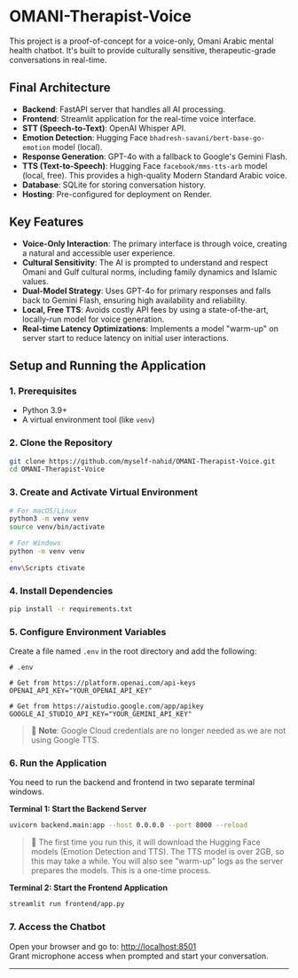 # OMANI-Therapist-Voice

This project is a proof-of-concept for a voice-only, Omani Arabic mental health chatbot. It's built to provide culturally sensitive, therapeutic-grade conversations in real-time.

## Final Architecture

- **Backend**: FastAPI server that handles all AI processing.
- **Frontend**: Streamlit application for the real-time voice interface.
- **STT (Speech-to-Text)**: OpenAI Whisper API.
- **Emotion Detection**: Hugging Face `bhadresh-savani/bert-base-go-emotion` model (local).
- **Response Generation**: GPT-4o with a fallback to Google's Gemini Flash.
- **TTS (Text-to-Speech)**: Hugging Face `facebook/mms-tts-arb` model (local, free). This provides a high-quality Modern Standard Arabic voice.
- **Database**: SQLite for storing conversation history.
- **Hosting**: Pre-configured for deployment on Render.

## Key Features

- **Voice-Only Interaction**: The primary interface is through voice, creating a natural and accessible user experience.
- **Cultural Sensitivity**: The AI is prompted to understand and respect Omani and Gulf cultural norms, including family dynamics and Islamic values.
- **Dual-Model Strategy**: Uses GPT-4o for primary responses and falls back to Gemini Flash, ensuring high availability and reliability.
- **Local, Free TTS**: Avoids costly API fees by using a state-of-the-art, locally-run model for voice generation.
- **Real-time Latency Optimizations**: Implements a model "warm-up" on server start to reduce latency on initial user interactions.

## Setup and Running the Application

### 1. Prerequisites
- Python 3.9+
- A virtual environment tool (like `venv`)

### 2. Clone the Repository
```bash
git clone https://github.com/myself-nahid/OMANI-Therapist-Voice.git
cd OMANI-Therapist-Voice
```

### 3. Create and Activate Virtual Environment
```bash
# For macOS/Linux
python3 -m venv venv
source venv/bin/activate

# For Windows
python -m venv venv
.
env\Scripts ctivate
```

### 4. Install Dependencies
```bash
pip install -r requirements.txt
```

### 5. Configure Environment Variables

Create a file named `.env` in the root directory and add the following:

```env
# .env

# Get from https://platform.openai.com/api-keys
OPENAI_API_KEY="YOUR_OPENAI_API_KEY"

# Get from https://aistudio.google.com/app/apikey
GOOGLE_AI_STUDIO_API_KEY="YOUR_GEMINI_API_KEY"
```

> 📝 **Note**: Google Cloud credentials are no longer needed as we are not using Google TTS.

### 6. Run the Application

You need to run the backend and frontend in two separate terminal windows.

**Terminal 1: Start the Backend Server**
```bash
uvicorn backend.main:app --host 0.0.0.0 --port 8000 --reload
```
> 🔄 The first time you run this, it will download the Hugging Face models (Emotion Detection and TTS). The TTS model is over 2GB, so this may take a while. You will also see "warm-up" logs as the server prepares the models. This is a one-time process.

**Terminal 2: Start the Frontend Application**
```bash
streamlit run frontend/app.py
```

### 7. Access the Chatbot

Open your browser and go to: [http://localhost:8501](http://localhost:8501)  
Grant microphone access when prompted and start your conversation.

---
